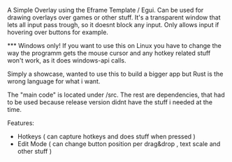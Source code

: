 A Simple Overlay using the Eframe Template / Egui. Can be used for drawing overlays over games or other stuff. It's a transparent window that lets all input pass trough, so it doesnt block any input. Only allows input if hovering over buttons for example.

*** Windows only! If you want to use this on Linux you have to change the way the programm gets the mouse cursor and any hotkey related stuff won't work, as it does windows-api calls.

Simply a showcase, wanted to use this to build a bigger app but Rust is the wrong language for what i want.

The "main code" is located under /src. The rest are dependencies, that had to be used because release version didnt have the stuff i needed at the time.

Features:
- Hotkeys ( can capture hotkeys and does stuff when pressed )
- Edit Mode ( can change button position per drag&drop , text scale and other stuff )
